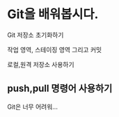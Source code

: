# Git을 배워봅시다.

Git 저장소 초기화하기

작업 영역, 스테이징 영역 그리고 커밋

로컬,원격 저장소 사용하기

## push,pull 명령어 사용하기

Git은 너무 어려워...
